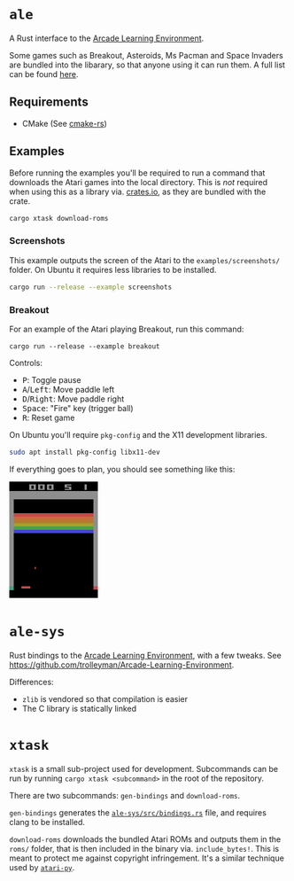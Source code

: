 # `ale`
A Rust interface to the [Arcade Learning Environment](https://github.com/mgbellemare/Arcade-Learning-Environment).

Some games such as Breakout, Asteroids, Ms Pacman and Space Invaders are bundled into the libarary, so that anyone using it can run them. A full list can be found [here](https://github.com/trolleyman/ale-rs/blob/master/src/lib.rs#L363-L440).

## Requirements
- CMake (See [cmake-rs](https://github.com/alexcrichton/cmake-rs))

## Examples
Before running the examples you'll be required to run a command that downloads the Atari games into the local directory. This is *not* required when using this as a library via. [crates.io](https://crates.io), as they are bundled with the crate.
```bash
cargo xtask download-roms
```

### Screenshots
This example outputs the screen of the Atari to the `examples/screenshots/` folder. On Ubuntu it requires less libraries to be installed.
```bash
cargo run --release --example screenshots
```

### Breakout
For an example of the Atari playing Breakout, run this command:
```
cargo run --release --example breakout
```

Controls:
- <kbd>P</kbd>: Toggle pause
- <kbd>A</kbd>/<kbd>Left</kbd>: Move paddle left
- <kbd>D</kbd>/<kbd>Right</kbd>: Move paddle right
- <kbd>Space</kbd>: "Fire" key (trigger ball)
- <kbd>R</kbd>: Reset game

On Ubuntu you'll require `pkg-config` and the X11 development libraries.
```bash
sudo apt install pkg-config libx11-dev
```

If everything goes to plan, you should see something like this:

![Breakout](./examples/breakout.png)

# `ale-sys`
Rust bindings to the [Arcade Learning Environment](https://github.com/mgbellemare/Arcade-Learning-Environment), with a few tweaks. See https://github.com/trolleyman/Arcade-Learning-Environment.

Differences:
- `zlib` is vendored so that compilation is easier
- The C library is statically linked

# `xtask`
`xtask` is a small sub-project used for development. Subcommands can be run by running `cargo xtask <subcommand>` in the root of the repository.

There are two subcommands: `gen-bindings` and `download-roms`.

`gen-bindings` generates the [`ale-sys/src/bindings.rs`](ale-sys/src/bindings.rs) file, and requires clang to be installed.

`download-roms` downloads the bundled Atari ROMs and outputs them in the `roms/` folder, that is then included in the binary via. `include_bytes!`. This is meant to protect me against copyright infringement. It's a similar technique used by [`atari-py`](https://github.com/openai/atari-py).
